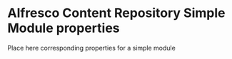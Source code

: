 # Alfresco Content Repository Simple Module properties

Place here corresponding properties for a simple module
